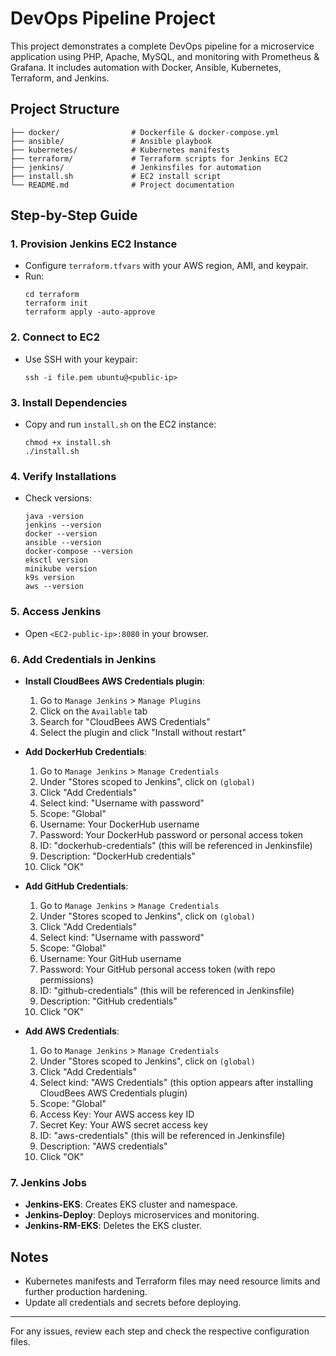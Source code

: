# DevOps Pipeline Project

This project demonstrates a complete DevOps pipeline for a microservice application using PHP, Apache, MySQL, and monitoring with Prometheus & Grafana. It includes automation with Docker, Ansible, Kubernetes, Terraform, and Jenkins.

## Project Structure

```
├── docker/                # Dockerfile & docker-compose.yml
├── ansible/               # Ansible playbook
├── kubernetes/            # Kubernetes manifests
├── terraform/             # Terraform scripts for Jenkins EC2
├── jenkins/               # Jenkinsfiles for automation
├── install.sh             # EC2 install script
└── README.md              # Project documentation
```

## Step-by-Step Guide

### 1. Provision Jenkins EC2 Instance
- Configure `terraform.tfvars` with your AWS region, AMI, and keypair.
- Run:
  ```
  cd terraform
  terraform init
  terraform apply -auto-approve
  ```

### 2. Connect to EC2
- Use SSH with your keypair:
  ```
  ssh -i file.pem ubuntu@<public-ip>
  ```

### 3. Install Dependencies
- Copy and run `install.sh` on the EC2 instance:
  ```
  chmod +x install.sh
  ./install.sh
  ```

### 4. Verify Installations
- Check versions:
  ```
  java -version
  jenkins --version
  docker --version
  ansible --version
  docker-compose --version
  eksctl version
  minikube version
  k9s version
  aws --version
  ```

### 5. Access Jenkins
- Open `<EC2-public-ip>:8080` in your browser.

### 6. Add Credentials in Jenkins
- **Install CloudBees AWS Credentials plugin**:
  1. Go to `Manage Jenkins` > `Manage Plugins`
  2. Click on the `Available` tab
  3. Search for "CloudBees AWS Credentials"
  4. Select the plugin and click "Install without restart"

- **Add DockerHub Credentials**:
  1. Go to `Manage Jenkins` > `Manage Credentials`
  2. Under "Stores scoped to Jenkins", click on `(global)`
  3. Click "Add Credentials"
  4. Select kind: "Username with password"
  5. Scope: "Global"
  6. Username: Your DockerHub username
  7. Password: Your DockerHub password or personal access token
  8. ID: "dockerhub-credentials" (this will be referenced in Jenkinsfile)
  9. Description: "DockerHub credentials"
  10. Click "OK"

- **Add GitHub Credentials**:
  1. Go to `Manage Jenkins` > `Manage Credentials`
  2. Under "Stores scoped to Jenkins", click on `(global)`
  3. Click "Add Credentials"
  4. Select kind: "Username with password"
  5. Scope: "Global"
  6. Username: Your GitHub username
  7. Password: Your GitHub personal access token (with repo permissions)
  8. ID: "github-credentials" (this will be referenced in Jenkinsfile)
  9. Description: "GitHub credentials"
  10. Click "OK"

- **Add AWS Credentials**:
  1. Go to `Manage Jenkins` > `Manage Credentials`
  2. Under "Stores scoped to Jenkins", click on `(global)`
  3. Click "Add Credentials"
  4. Select kind: "AWS Credentials" (this option appears after installing CloudBees AWS Credentials plugin)
  5. Scope: "Global"
  6. Access Key: Your AWS access key ID
  7. Secret Key: Your AWS secret access key
  8. ID: "aws-credentials" (this will be referenced in Jenkinsfile)
  9. Description: "AWS credentials"
  10. Click "OK"

### 7. Jenkins Jobs
- **Jenkins-EKS**: Creates EKS cluster and namespace.
- **Jenkins-Deploy**: Deploys microservices and monitoring.
- **Jenkins-RM-EKS**: Deletes the EKS cluster.

## Notes
- Kubernetes manifests and Terraform files may need resource limits and further production hardening.
- Update all credentials and secrets before deploying.

---
For any issues, review each step and check the respective configuration files.
